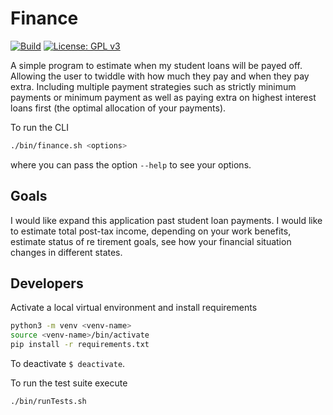 # Finance

[![Build](https://github.com/TravisRobson/Finance/workflows/Python%20application/badge.svg?branch=master&event=push)](https://github.com/TravisRobson/Finance/actions?query=workflow%3A%22Build%22)
[![License: GPL v3](https://img.shields.io/badge/License-GPLv3-blue.svg)](https://www.gnu.org/licenses/gpl-3.0)

A simple program to estimate when my student loans will be payed off. 
Allowing the user to twiddle with how much they pay and when they pay extra. 
Including multiple payment strategies such as strictly minimum payments or 
minimum payment as well as paying extra on highest interest loans first 
(the optimal allocation of your payments).

To run the CLI
```bash
./bin/finance.sh <options>
```
where you can pass the option `--help` to see your options.

## Goals

I would like expand this application past student loan payments. I would like to estimate
total post-tax income, depending on your work benefits, estimate status of re tirement goals,
see how your financial situation changes in different states.

## Developers

Activate a local virtual environment and install requirements
```bash
python3 -m venv <venv-name>
source <venv-name>/bin/activate
pip install -r requirements.txt
```

To deactivate `$ deactivate`.

To run the test suite execute
```bash
./bin/runTests.sh
```

